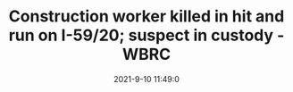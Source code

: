 ---
"title": "Construction worker killed in hit and run on I-59/20; suspect in custody - WBRC"
"date": "2021-9-10 11:49:0"
"feed_name": "GOOGLENEWSCONSTRUCTION"
"feed_website": "https://news.google.com/search?q=construction%2Bincident&hl=en-US&gl=US&ceid=US:en"
"feed_rss": "https://news.google.com/rss/search?q=construction%2Bincident&hl=en-US&gl=US&ceid=US:en"
"link": "https://www.wbrc.com/2021/09/10/construction-worker-killed-hit-run-i-5920/"
"file": "_posts/2021-1-1-9769b9bc2483b7b4bbce3ffc428e3fb7c620fbf8.md"
"accident": "1"
"drilling": "0"
---